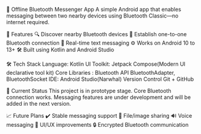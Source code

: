 📱 Offline Bluetooth Messenger App
A simple Android app that enables messaging between two nearby devices using Bluetooth Classic—no internet required.

🚀 Features
🔍 Discover nearby Bluetooth devices
🔗 Establish one-to-one Bluetooth connection
💬 Real-time text messaging
⚙️ Works on Android 10 to 13+
🛠️ Built using Kotlin and Android Studio

🛠️ Tech Stack
Language:	Kotlin
UI Toolkit:	Jetpack Compose(Modern UI declarative tool kit)
Core Libraries : Bluetooth API	BluetoothAdapter, BluetoothSocket
IDE: 	Android Studio(Narwhal)
Version Control	Git + GitHub

📌 Current Status
This project is in prototype stage.
Core Bluetooth connection works. Messaging features are under development and will be added in the next version.

📈 Future Plans
✔️ Stable messaging support
📁 File/image sharing
🔊 Voice messaging
🎨 UI/UX improvements
🔒 Encrypted Bluetooth communication

